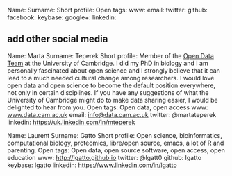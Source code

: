 Name:
Surname:
Short profile:
Open tags:
www:
email:
twitter:
github:
facebook:
keybase:
google+:
linkedin:
## add other social media

Name: Marta
Surname: Teperek
Short profile: Member of the [Open Data
      Team](http://www.data.cam.ac.uk/open-data-team) at the
      University of Cambridge. I did my PhD in biology and I am
      personally fascinated about open science and I strongly believe
      that it can lead to a much needed cultural change among
      researchers. I would love open data and open science to become
      the default position everywhere, not only in certain
      disciplines.
      If you have any suggestions of what the University of Cambridge
      might do to make data sharing easier, I would be delighted to
      hear from you.
Open tags: Open data, open access
www: www.data.cam.ac.uk
email: info@data.cam.ac.uk
twitter: @martateperek
linkedin: https://uk.linkedin.com/in/mteperek

Name: Laurent
Surname: Gatto
Short profile: Open science, bioinformatics, computational biology,
               proteomics, libre/open source, emacs, a lot of R and
               parenting.
Open tags: Open data, open source software, open access, open education
www: http://lgatto.github.io
twitter: @lgatt0
github: lgatto
keybase: lgatto
linkedin: https://www.linkedin.com/in/lgatto
